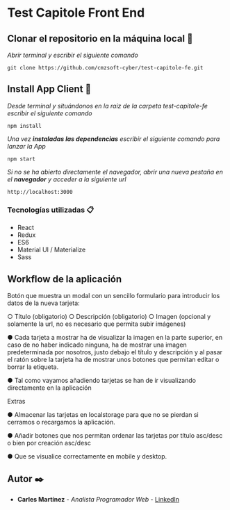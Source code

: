 # Test Capitole Front End

## Clonar el repositorio en la máquina local 📖

_Abrir terminal y escribir el siguiente comando_

```
git clone https://github.com/cmzsoft-cyber/test-capitole-fe.git
```

## Install App Client 🚀

_Desde terminal y situándonos en la raiz de la carpeta test-capitole-fe escribir el siguiente comando_

```
npm install
```

_Una vez **instaladas las dependencias** escribir el siguiente comando para lanzar la App_

```
npm start
```

_Si no se ha abierto directamente el navegador, abrir una nueva pestaña en el **navegador** y acceder a la siguiente url_

```
http://localhost:3000
```

### Tecnologías utilizadas 📋
* React
* Redux
* ES6
* Material UI / Materialize
* Sass

## Workflow de la aplicación
Botón que muestra un modal con un sencillo formulario para introducir los datos de
la nueva tarjeta:

○ Título (obligatorio)
○ Descripción (obligatorio)
○ Imagen (opcional y solamente la url, no es necesario que permita subir
imágenes)

● Cada tarjeta a mostrar ha de visualizar la imagen en la parte superior, en caso de no
haber indicado ninguna, ha de mostrar una imagen predeterminada por nosotros,
justo debajo el título y descripción y al pasar el ratón sobre la tarjeta ha de mostrar
unos botones que permitan editar o borrar la etiqueta.

● Tal como vayamos añadiendo tarjetas se han de ir visualizando directamente en la
aplicación

Extras

● Almacenar las tarjetas en localstorage para que no se pierdan si cerramos o
recargamos la aplicación.

● Añadir botones que nos permitan ordenar las tarjetas por título asc/desc o bien por
creación asc/desc

● Que se visualice correctamente en mobile y desktop.


## Autor ✒️

* **Carles Martínez** - *Analista Programador Web* - [LinkedIn](https://www.linkedin.com/in/carles-martinez/)

